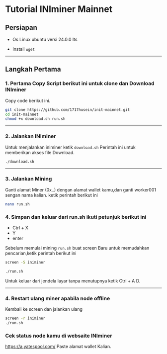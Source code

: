 # Tutorial INIminer Mainnet

## Persiapan
- Os Linux ubuntu versi 24.0.0 lts

- Install `wget` 

---

## Langkah Pertama

### 1. Pertama Copy Script berikut ini untuk clone dan Download INIminer
Copy code berikut ini.
```bash
git clone https://github.com/1717husein/init-mainnet.git
cd init-mainnet
chmod +x download.sh run.sh
```

---

### 2. Jalankan INIminer

Untuk menjalankan iniminer ketik `download.sh` Perintah ini untuk memberikan akses file Download.

```bash
./download.sh
```

---

### 3. Jalankan Mining

Ganti alamat Miner (0x..) dengan alamat wallet kamu,dan ganti worker001 sengan nama kalian. ketik perintah berikut ini
```bash
nano run.sh
```
### 4. Simpan dan keluar dari run.sh ikuti petunjuk berikut ini

- Ctrl + X
- Y
- enter

Sebelum memulai mining `run.sh` buat screen Baru untuk memudahkan pencarian,ketik perintah berikut ini

```bash
screen -S iniminer
```

```bash
./run.sh
```

Untuk keluar dari jendela layar tanpa menutupnya ketik Ctrl + A D.

---

### 4. Restart ulang miner apabila node offline
Kembali ke screen dan jalankan ulang
```bash
screen -r iniminer
./run.sh
```

### Cek status node kamu di websaite INIminer

https://a.yatespool.com/ Paste alamat wallet Kalian.
